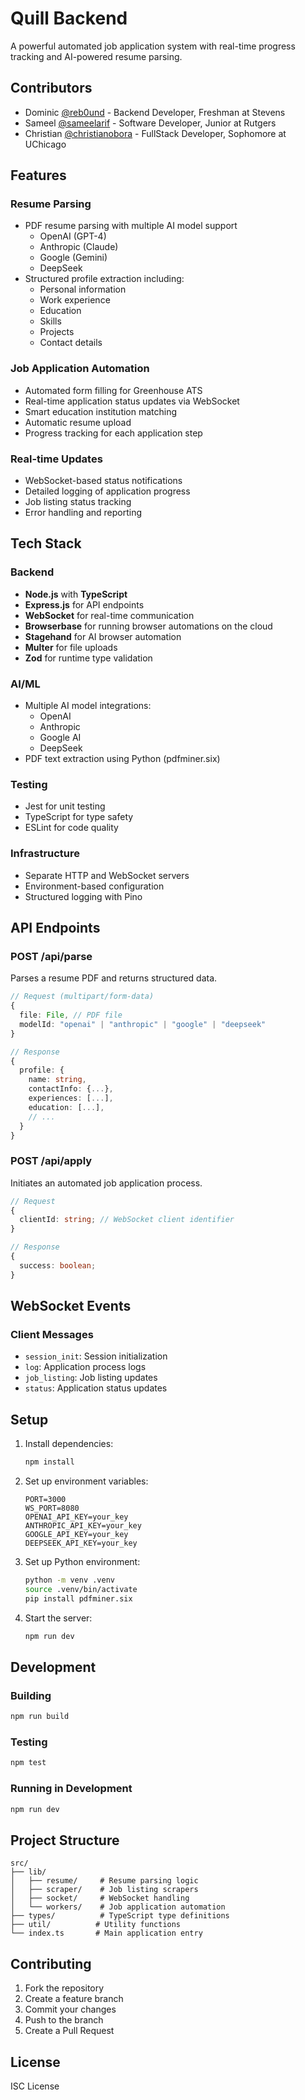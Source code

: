 # Quill Backend

A powerful automated job application system with real-time progress tracking and AI-powered resume parsing.

## Contributors

- Dominic [@reb0und](https://rebound.sh/) - Backend Developer, Freshman at Stevens
- Sameel [@sameelarif](https://www.sameel.dev) - Software Developer, Junior at Rutgers
- Christian [@christianobora](https://christianobora.dev) - FullStack Developer, Sophomore at UChicago

## Features

### Resume Parsing

- PDF resume parsing with multiple AI model support
  - OpenAI (GPT-4)
  - Anthropic (Claude)
  - Google (Gemini)
  - DeepSeek
- Structured profile extraction including:
  - Personal information
  - Work experience
  - Education
  - Skills
  - Projects
  - Contact details

### Job Application Automation

- Automated form filling for Greenhouse ATS
- Real-time application status updates via WebSocket
- Smart education institution matching
- Automatic resume upload
- Progress tracking for each application step

### Real-time Updates

- WebSocket-based status notifications
- Detailed logging of application progress
- Job listing status tracking
- Error handling and reporting

## Tech Stack

### Backend

- **Node.js** with **TypeScript**
- **Express.js** for API endpoints
- **WebSocket** for real-time communication
- **Browserbase** for running browser automations on the cloud
- **Stagehand** for AI browser automation
- **Multer** for file uploads
- **Zod** for runtime type validation

### AI/ML

- Multiple AI model integrations:
  - OpenAI
  - Anthropic
  - Google AI
  - DeepSeek
- PDF text extraction using Python (pdfminer.six)

### Testing

- Jest for unit testing
- TypeScript for type safety
- ESLint for code quality

### Infrastructure

- Separate HTTP and WebSocket servers
- Environment-based configuration
- Structured logging with Pino

## API Endpoints

### POST /api/parse

Parses a resume PDF and returns structured data.

```typescript
// Request (multipart/form-data)
{
  file: File, // PDF file
  modelId: "openai" | "anthropic" | "google" | "deepseek"
}

// Response
{
  profile: {
    name: string,
    contactInfo: {...},
    experiences: [...],
    education: [...],
    // ...
  }
}
```

### POST /api/apply

Initiates an automated job application process.

```typescript
// Request
{
  clientId: string; // WebSocket client identifier
}

// Response
{
  success: boolean;
}
```

## WebSocket Events

### Client Messages

- `session_init`: Session initialization
- `log`: Application process logs
- `job_listing`: Job listing updates
- `status`: Application status updates

## Setup

1. Install dependencies:

   ```bash
   npm install
   ```

2. Set up environment variables:

   ```env
   PORT=3000
   WS_PORT=8080
   OPENAI_API_KEY=your_key
   ANTHROPIC_API_KEY=your_key
   GOOGLE_API_KEY=your_key
   DEEPSEEK_API_KEY=your_key
   ```

3. Set up Python environment:

   ```bash
   python -m venv .venv
   source .venv/bin/activate
   pip install pdfminer.six
   ```

4. Start the server:
   ```bash
   npm run dev
   ```

## Development

### Building

```bash
npm run build
```

### Testing

```bash
npm test
```

### Running in Development

```bash
npm run dev
```

## Project Structure

```
src/
├── lib/
│   ├── resume/     # Resume parsing logic
│   ├── scraper/    # Job listing scrapers
│   ├── socket/     # WebSocket handling
│   └── workers/    # Job application automation
├── types/          # TypeScript type definitions
├── util/          # Utility functions
└── index.ts       # Main application entry
```

## Contributing

1. Fork the repository
2. Create a feature branch
3. Commit your changes
4. Push to the branch
5. Create a Pull Request

## License

ISC License
